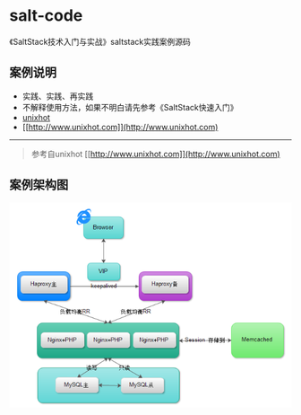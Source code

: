 # salt-code
《SaltStack技术入门与实战》saltstack实践案例源码
## 案例说明
* 实践、实践、再实践
* 不解释使用方法，如果不明白请先参考《SaltStack快速入门》
* [unixhot](http://www.unixhot.com)
* [[http://www.unixhot.com]](http://www.unixhot.com)
***
> 参考自unixhot [[http://www.unixhot.com]](http://www.unixhot.com)
## 案例架构图
![](https://github.com/0820sdd/salt-code/blob/master/saltstack-arch.png)
